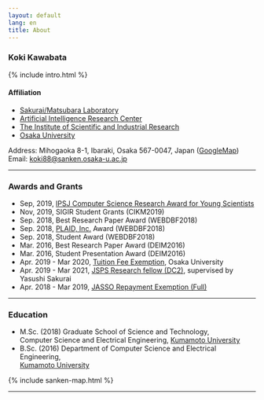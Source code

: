 ```yaml
---
layout: default
lang: en
title: About
---
```


### Koki Kawabata
{% include intro.html %}

#### Affiliation
- [Sakurai/Matsubara Laboratory](https://www.dm.sanken.osaka-u.ac.jp/)
- [Artificial Intelligence Research Center](https://www.sanken.osaka-u.ac.jp/labs/aic/index.html)
- [The Institute of Scientific and Industrial Research](https://www.sanken.osaka-u.ac.jp/en/)
- [Osaka University](https://www.osaka-u.ac.jp/en/index.html)  

Address: Mihogaoka 8-1, Ibaraki, Osaka 567-0047, Japan
([GoogleMap](#gmap_canvas))  
Email: [koki88@sanken.osaka-u.ac.jp](mailto:koki88@sanken.osaka-u.ac.jp)  

- - - 

### Awards and Grants
- Sep, 2019, [IPSJ Computer Science Research Award for Young Scientists](https://www.ipsj.or.jp/award/cs-award-2019.html)
- Nov, 2019, SIGIR Student Grants (CIKM2019)
- Sep. 2018, Best Research Paper Award (WEBDBF2018)
- Sep. 2018, [PLAID, Inc.](https://plaid.co.jp/company.html#)
Award (WEBDBF2018)
- Sep. 2018, Student Award (WEBDBF2018)
- Mar. 2016, Best Research Paper Award (DEIM2016)
- Mar. 2016, Student Presentation Award (DEIM2016)
- Apr. 2019 - Mar 2020, [Tuition Fee Exemption](https://www.osaka-u.ac.jp/en/guide/student/tuition/remission/index.html), Osaka University
- Apr. 2019 - Mar 2021, [JSPS Research fellow (DC2)](https://www.jsps.go.jp/english/e-pd/index.html), supervised by Yasushi Sakurai
- Apr. 2018 - Mar 2019, [JASSO Repayment Exemption (Full)]()

- - - 

### Education
- M.Sc. (2018)
Graduate School of Science and Technology,  
Computer Science and Electrical Engineering,
[Kumamoto University](https://www.fast.kumamoto-u.ac.jp/gsst-en/)
- B.Sc. (2016)
Department of Computer Science and Electrical Engineering,  
[Kumamoto University](http://www.cs.kumamoto-u.ac.jp/eng.html)

{% include sanken-map.html %}

- - -
